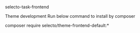 selecto-task-frontend
 
Theme development Run below command to install by composer
 
composer require selecto/theme-frontend-default:*
